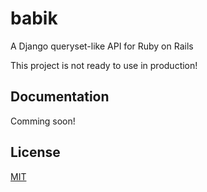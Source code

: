 # babik

A Django queryset-like API for Ruby on Rails

This project is not ready to use in production!

## Documentation

Comming soon!

## License

[MIT](LICENSE)

